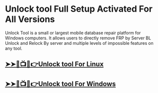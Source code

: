 # Unlock tool Full Setup Activated For All Versions



Unlock Tool is a small or largest mobile database repair platform for Windows  computers. It allows users to directly remove FRP by Server BL Unlock and Relock By server and multiple levels of impossible features on any tool. 



## [➤➤🔴📺📱👉Unlock tool For Linux](https://tinyurl.com/5n8xttf6)

## [➤➤🔴📺📱👉Unlock tool For Windows            ](https://tinyurl.com/5n8xttf6)
